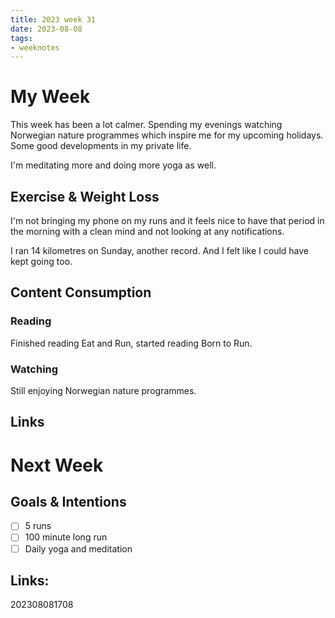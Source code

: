 ```yaml
---
title: 2023 week 31
date: 2023-08-08
tags:
- weeknotes
---
```


# My Week

This week has been a lot calmer. Spending my evenings watching Norwegian nature programmes which inspire me for my upcoming holidays. Some good developments in my private life.

I'm meditating more and doing more yoga as well.

## Exercise & Weight Loss

I'm not bringing my phone on my runs and it feels nice to have that period in the morning with a clean mind and not looking at any notifications. 

I ran 14 kilometres on Sunday, another record. And I felt like I could have kept going too.

## Content Consumption

### Reading

Finished reading Eat and Run, started reading Born to Run.

### Watching

Still enjoying Norwegian nature programmes.

## Links

# Next Week

## Goals & Intentions

- [ ] 5 runs
- [ ] 100 minute long run
- [ ] Daily yoga and meditation

## Links:

202308081708
